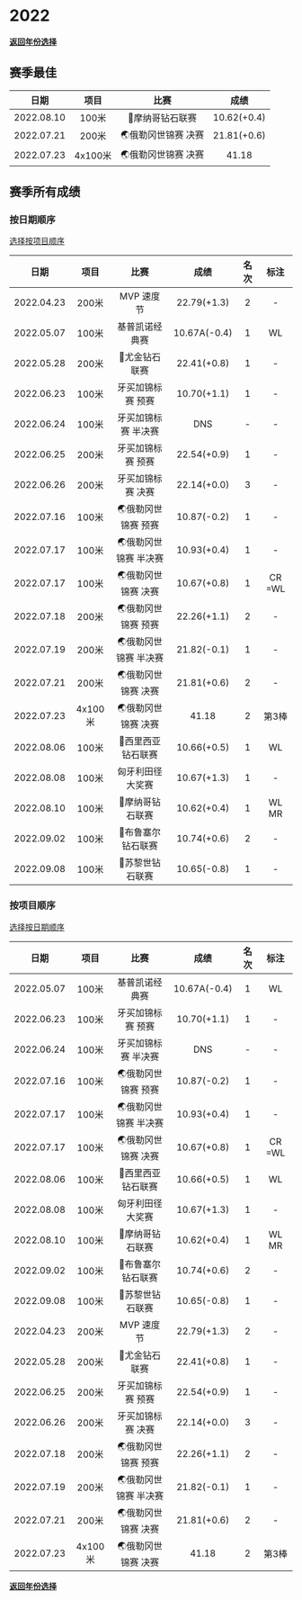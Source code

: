 # 2022

**[返回年份选择](../Results.md)**

## 赛季最佳

|    日期    |  项目   |        比赛        |    成绩     |
| :--------: | :-----: | :----------------: | :---------: |
| 2022.08.10 |  100米  |  💎摩纳哥钻石联赛   | 10.62(+0.4) |
| 2022.07.21 |  200米  | 🌏俄勒冈世锦赛 决赛 | 21.81(+0.6) |
| 2022.07.23 | 4x100米 | 🌏俄勒冈世锦赛 决赛 |    41.18    |

## 赛季所有成绩

### 按日期顺序<a id='1'></a>

[选择按项目顺序](#2)

|    日期    |  项目   |         比赛         |     成绩     | 名次 |  标注  |
| :--------: | :-----: | :------------------: | :----------: | :--: | :----: |
| 2022.04.23 |  200米  |      MVP 速度节      | 22.79(+1.3)  |  2   |   -    |
| 2022.05.07 |  100米  |    基普凯诺经典赛    | 10.67A(-0.4) |  1   |   WL   |
| 2022.05.28 |  200米  |    💎尤金钻石联赛     | 22.41(+0.8)  |  1   |   -    |
| 2022.06.23 |  100米  |  牙买加锦标赛 预赛   | 10.70(+1.1)  |  1   |   -    |
| 2022.06.24 |  100米  | 牙买加锦标赛 半决赛  |     DNS      |  -   |   -    |
| 2022.06.25 |  200米  |  牙买加锦标赛 预赛   | 22.54(+0.9)  |  1   |   -    |
| 2022.06.26 |  200米  |  牙买加锦标赛 决赛   | 22.14(+0.0)  |  3   |   -    |
| 2022.07.16 |  100米  |  🌏俄勒冈世锦赛 预赛  | 10.87(-0.2)  |  1   |   -    |
| 2022.07.17 |  100米  | 🌏俄勒冈世锦赛 半决赛 | 10.93(+0.4)  |  1   |   -    |
| 2022.07.17 |  100米  |  🌏俄勒冈世锦赛 决赛  | 10.67(+0.8)  |  1   | CR =WL |
| 2022.07.18 |  200米  |  🌏俄勒冈世锦赛 预赛  | 22.26(+1.1)  |  2   |   -    |
| 2022.07.19 |  200米  | 🌏俄勒冈世锦赛 半决赛 | 21.82(-0.1)  |  1   |   -    |
| 2022.07.21 |  200米  |  🌏俄勒冈世锦赛 决赛  | 21.81(+0.6)  |  2   |   -    |
| 2022.07.23 | 4x100米 |  🌏俄勒冈世锦赛 决赛  |    41.18     |  2   | 第3棒  |
| 2022.08.06 |  100米  |  💎西里西亚钻石联赛   | 10.66(+0.5)  |  1   |   WL   |
| 2022.08.08 |  100米  |   匈牙利田径大奖赛   | 10.67(+1.3)  |  1   |   -    |
| 2022.08.10 |  100米  |   💎摩纳哥钻石联赛    | 10.62(+0.4)  |  1   | WL MR  |
| 2022.09.02 |  100米  |  💎布鲁塞尔钻石联赛   | 10.74(+0.6)  |  2   |   -    |
| 2022.09.08 |  100米  |   💎苏黎世钻石联赛    | 10.65(-0.8)  |  1   |   -    |

### 按项目顺序<a id='2'></a>

[选择按日期顺序](#1)

|    日期    |  项目   |         比赛         |     成绩     | 名次 |  标注  |
| :--------: | :-----: | :------------------: | :----------: | :--: | :----: |
| 2022.05.07 |  100米  |    基普凯诺经典赛    | 10.67A(-0.4) |  1   |   WL   |
| 2022.06.23 |  100米  |  牙买加锦标赛 预赛   | 10.70(+1.1)  |  1   |   -    |
| 2022.06.24 |  100米  | 牙买加锦标赛 半决赛  |     DNS      |  -   |   -    |
| 2022.07.16 |  100米  |  🌏俄勒冈世锦赛 预赛  | 10.87(-0.2)  |  1   |   -    |
| 2022.07.17 |  100米  | 🌏俄勒冈世锦赛 半决赛 | 10.93(+0.4)  |  1   |   -    |
| 2022.07.17 |  100米  |  🌏俄勒冈世锦赛 决赛  | 10.67(+0.8)  |  1   | CR =WL |
| 2022.08.06 |  100米  |  💎西里西亚钻石联赛   | 10.66(+0.5)  |  1   |   WL   |
| 2022.08.08 |  100米  |   匈牙利田径大奖赛   | 10.67(+1.3)  |  1   |   -    |
| 2022.08.10 |  100米  |   💎摩纳哥钻石联赛    | 10.62(+0.4)  |  1   | WL MR  |
| 2022.09.02 |  100米  |  💎布鲁塞尔钻石联赛   | 10.74(+0.6)  |  2   |   -    |
| 2022.09.08 |  100米  |   💎苏黎世钻石联赛    | 10.65(-0.8)  |  1   |   -    |
| 2022.04.23 |  200米  |      MVP 速度节      | 22.79(+1.3)  |  2   |   -    |
| 2022.05.28 |  200米  |    💎尤金钻石联赛     | 22.41(+0.8)  |  1   |   -    |
| 2022.06.25 |  200米  |  牙买加锦标赛 预赛   | 22.54(+0.9)  |  1   |   -    |
| 2022.06.26 |  200米  |  牙买加锦标赛 决赛   | 22.14(+0.0)  |  3   |   -    |
| 2022.07.18 |  200米  |  🌏俄勒冈世锦赛 预赛  | 22.26(+1.1)  |  2   |   -    |
| 2022.07.19 |  200米  | 🌏俄勒冈世锦赛 半决赛 | 21.82(-0.1)  |  1   |   -    |
| 2022.07.21 |  200米  |  🌏俄勒冈世锦赛 决赛  | 21.81(+0.6)  |  2   |   -    |
| 2022.07.23 | 4x100米 |  🌏俄勒冈世锦赛 决赛  |    41.18     |  2   | 第3棒  |

**[返回年份选择](../Results.md)**